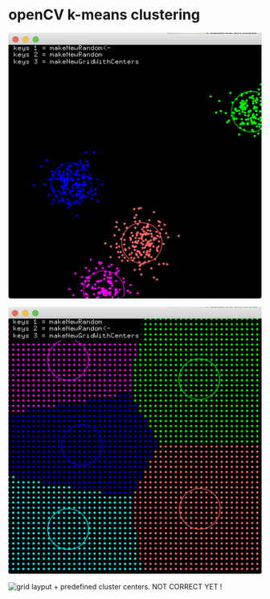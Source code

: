 # openCV k-means clustering


![random layput](layout_random.png)

![grid layput](layout_grid.png)

![grid layput + predefined cluster centers. NOT CORRECT YET !](laypout_grid_predefined.pmg)

